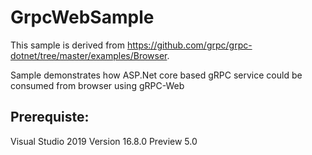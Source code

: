 # GrpcWebSample
This sample is derived from https://github.com/grpc/grpc-dotnet/tree/master/examples/Browser.

Sample demonstrates how ASP.Net core based gRPC service could be consumed from browser using gRPC-Web

## Prerequiste:
Visual Studio 2019 Version 16.8.0 Preview 5.0
